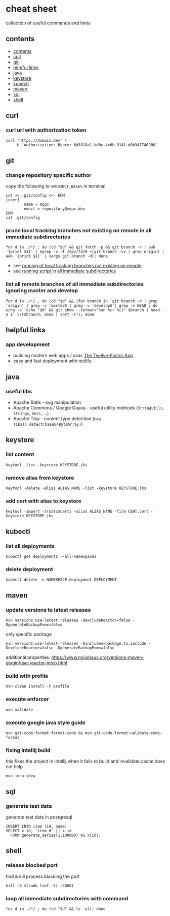# cheat sheet

collection of useful commands and hints

## contents

- [contents](#contents)
- [curl](#curl)
- [git](#git)
- [helpful links](#helpful-links)
- [java](#java)
- [keystore](#keystore)
- [kubectl](#kubectl)
- [maven](#maven)
- [sql](#sql)
- [shell](#shell)

## curl

### curl url with authorization token

    curl 'https://domain.dev' \
        -H 'Authorization: Bearer 6d3918a1-bd8e-4e0b-9141-d0b347740906'

## git

### change repository specific author

copy the following to `%PROJECT_BASE%` in terminal
    
    cat >> .git/config <<- EOM
    [user]
            name = mqqx
            email = repository@mqqx.dev
    EOM
    cat .git/config

### prune local tracking branches not existing on remote in all immediate subdirectories

    for d in ./*/ ; do (cd "$d" && git fetch -p && git branch -r | awk '{print $1}' | egrep -v -f /dev/fd/0 <(git branch -vv | grep origin) | awk '{print $1}' | xargs git branch -d); done  

* see [pruning of local tracking branches not existing on remote](https://stackoverflow.com/a/17029936/3012347)
* see [running script in all immediate subdirectories](https://stackoverflow.com/a/41553472/3012347)

### list all remote branches of all immediate subdirectories ignoring master and develop

    for d in ./*/ ; do (cd "$d" && (for branch in `git branch -r | grep 'origin' | grep -v 'master$'| grep -v 'develop$'| grep -v HEAD`; do echo -e `echo "$d" && git show --format="%an %cr %ci" $branch | head -n 1` \\t$branch; done | sort -r)); done


## helpful links

### app development

* building modern web apps / saas [The Twelve-Factor App](https://12factor.net)
* easy and fast deployment with [netlify](https://www.netlify.com/)

## java

### useful libs

* Apache Batik - svg manipulation
* Apache Commons / Google Guava - useful utility methods (`StringUtils`, `Strings`, `Sets`, ...)
* Apache Tika - content type detection (`new Tika().detect(base64ByteArray)`)

## keystore

### list content

    keytool -list -keystore KEYSTORE.jks
    
### remove alias from keystore

    keytool -delete -alias ALIAS_NAME -list -keystore KEYSTORE.jks
    
### add cert with alias to keystore

    keytool -import -trustcacerts -alias ALIAS_NAME -file CERT.cert -keystore KEYSTORE.jks
    
## kubectl

### list all deployments

    kubectl get deployments --all-namespaces
    
### delete deployment
    
    kubectl delete -n NAMESPACE deployment DEPLOYMENT

## maven

### update versions to latest releases 

    mvn versions:use-latest-releases -DexcludeReactor=false -DgenerateBackupPoms=false

only specific package

    mvn versions:use-latest-releases -Dincludes=package.to.include -DexcludeReactor=false -DgenerateBackupPoms=false

additional properties: https://www.mojohaus.org/versions-maven-plugin/use-reactor-mojo.html

### build with profile

    mvn clean install -P profile

### execute enforcer

    mvn validate

### execute google java style guide

    mvn git-code-format:format-code && mvn git-code-format:validate-code-format

### fixing intellij build

this fixes the project in intellij when it fails to build and invalidate cache does not help

    mvn idea:idea

## sql

### generate test data

generate test data in postgresql

    INSERT INTO item (id, name)
    SELECT x.id, 'item #' || x.id
      FROM generate_series(1,100000) AS x(id);

## shell

### release blocked port

find & kill process blocking the port

    kill -9 $(sudo lsof -ti :3000)

### loop all immediate subdirectories with command

    for d in ./*/ ; do (cd "$d" && ls -al); done